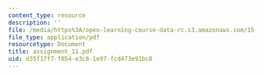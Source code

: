 ```yaml
---
content_type: resource
description: ''
file: /media/https%3A/open-learning-course-data-rc.s3.amazonaws.com/15-822-strategic-marketing-measurement-fall-2002/d35f17f7f054e3c81e97fcd473e91bc8_assignment_11.pdf
file_type: application/pdf
resourcetype: Document
title: assignment_11.pdf
uid: d35f17f7-f054-e3c8-1e97-fcd473e91bc8
---
```

